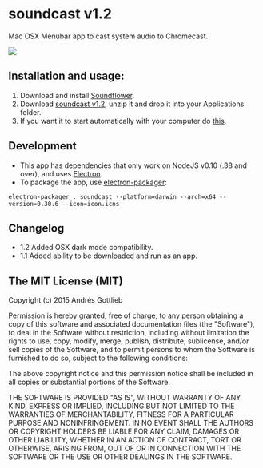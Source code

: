 # soundcast v1.2
Mac OSX Menubar app to cast system audio to Chromecast.

![](https://dl.dropboxusercontent.com/u/6618408/soundcast.png)

## Installation and usage:
1. Download and install [Soundflower](http://rogueamoeba.com/freebies/soundflower/).
2. Download [soundcast v1.2](https://dl.dropboxusercontent.com/u/6618408/soundcast1.2.zip), unzip it and drop it into your Applications folder.
3. If you want it to start automatically with your computer do [this](http://www.howtogeek.com/206178/mac-os-x-change-which-apps-start-automatically-at-login/).

## Development
- This app has dependencies that only work on NodeJS v0.10 (.38 and over), and uses [Electron](http://electron.atom.io/).
- To package the app, use [electron-packager](https://github.com/maxogden/electron-packager):

```
electron-packager . soundcast --platform=darwin --arch=x64 --version=0.30.6 --icon=icon.icns
```
## Changelog
- 1.2 Added OSX dark mode compatibility.
- 1.1 Added ability to be downloaded and run as an app.

## The MIT License (MIT)
Copyright (c) 2015 Andrés Gottlieb

Permission is hereby granted, free of charge, to any person obtaining a copy
of this software and associated documentation files (the "Software"), to deal
in the Software without restriction, including without limitation the rights
to use, copy, modify, merge, publish, distribute, sublicense, and/or sell
copies of the Software, and to permit persons to whom the Software is
furnished to do so, subject to the following conditions:

The above copyright notice and this permission notice shall be included in all
copies or substantial portions of the Software.

THE SOFTWARE IS PROVIDED "AS IS", WITHOUT WARRANTY OF ANY KIND, EXPRESS OR
IMPLIED, INCLUDING BUT NOT LIMITED TO THE WARRANTIES OF MERCHANTABILITY,
FITNESS FOR A PARTICULAR PURPOSE AND NONINFRINGEMENT. IN NO EVENT SHALL THE
AUTHORS OR COPYRIGHT HOLDERS BE LIABLE FOR ANY CLAIM, DAMAGES OR OTHER
LIABILITY, WHETHER IN AN ACTION OF CONTRACT, TORT OR OTHERWISE, ARISING FROM,
OUT OF OR IN CONNECTION WITH THE SOFTWARE OR THE USE OR OTHER DEALINGS IN THE
SOFTWARE.
